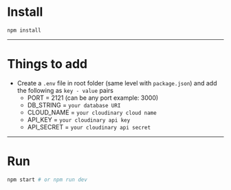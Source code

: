 # Install

`npm install`

---

# Things to add

- Create a `.env` file in root folder (same level with `package.json`) and add the following as `key - value` pairs
  - PORT = 2121 (can be any port example: 3000)
  - DB_STRING = `your database URI`
  - CLOUD_NAME = `your cloudinary cloud name`
  - API_KEY = `your cloudinary api key`
  - API_SECRET = `your cloudinary api secret`

---

# Run

```zsh
npm start # or npm run dev
```
